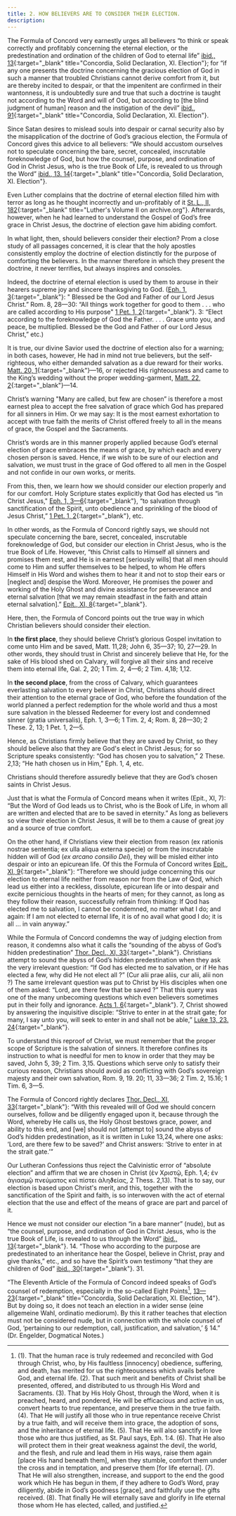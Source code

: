 ```yaml
---
title: 2. HOW BELIEVERS ARE TO CONSIDER THEIR ELECTION.
description: 
---
```


The Formula of Concord very earnestly urges all believers “to think or speak correctly and profitably concerning the eternal election, or the predestination and ordination of the children of God to eternal life” [ibid., 13](https://boc.confident.faith/sd-xi-0013){:target="_blank" title="Concordia, Solid Declaration, XI. Election"}; for “if any one presents the doctrine concerning the gracious election of God in such a manner that troubled Christians cannot derive comfort from it, but are thereby incited to despair, or that the impenitent are confirmed in their wantonness, it is undoubtedly sure and true that such a doctrine is taught not according to the Word and will of Ood, but according to [the blind judgment of human] reason and the instigation of the devil” [ibid., 91](https://boc.confident.faith/sd-xi-0091){:target="_blank" title="Concordia, Solid Declaration, XI. Election"}. 

Since Satan desires to mislead souls into despair or carnal security also by the misapplication of the doctrine of God’s gracious election, the Formula of Concord gives this advice to all believers: “We should accustom ourselves not to speculate concerning the bare, secret, concealed, inscrutable foreknowledge of God, but how the counsel, purpose, and ordination of God in Christ Jesus, who is the true Book of Life, is revealed to us through the Word” [ibid., 13. 14](https://boc.confident.faith/sd-xi-0013){:target="_blank" title="Concordia, Solid Declaration, XI. Election"}. 

Even Luther complains that the doctrine of eternal election filled him with terror as long as he thought incorrectly and un-profitably of it [St. L., II, 182](https://archive.org/details/st-l-02-deep-l-en/page/n113/mode/2up?view=theater){:target="_blank" title="Luther's Volume II on archive.org"}. Afterwards, however, when he had learned to understand the Gospel of God’s free grace in Christ Jesus, the doctrine of election gave him abiding comfort. 

In what light, then, should believers consider their election? Prom a close study of all passages concerned, it is clear that the holy apostles consistently employ the doctrine of election distinctly for the purpose of comforting the believers. In the manner therefore in which they present the doctrine, it never terrifies, but always inspires and consoles. 

Indeed, the doctrine of eternal election is used by them to arouse in their hearers supreme joy and sincere thanksgiving to God. ([Eph. 1, 3](https://biblehub.com/crossref/ephesians/1-3.htm){:target="_blank"}: " Blessed be the God and Father of our Lord Jesus Christ.” Rom. 8, 28—30: “All things work together for good to them . . . who are called according to His purpose" [1 Pet. 1, 2](https://biblehub.com/crossref/1_peter/1-2.htm){:target="_blank"}. 3: “Elect according to the foreknowledge of God the Father. . . . Grace unto you, and peace, be multiplied. Blessed be the God and Father of our Lord Jesus Christ,” etc.) 

It is true, our divine Savior used the doctrine of election also for a warning; in both cases, however, He had in mind not true believers, but the self-righteous, who either demanded salvation as a due reward for their works. [Matt. 20, 1](https://biblehub.com/esv/matthew/20.htm){:target="_blank"}—16, or rejected His righteousness and came to the King’s wedding without the proper wedding-garment, [Matt. 22, 2](https://biblehub.com/esv/matthew/22.htm){:target="_blank"}—14. 

Christ’s warning "Many are called, but few are chosen” is therefore a most earnest plea to accept the free salvation of grace which God has prepared for all sinners in Him. Or we may say: It is the most earnest exhortation to accept with true faith the merits of Christ offered freely to all in the means of grace, the Gospel and the Sacraments. 

Christ’s words are in this manner properly applied because God’s eternal election of grace embraces the means of grace, by which each and every chosen person is saved. Hence, if we wish to be sure of our election and salvation, we must trust in the grace of God offered to all men in the Gospel and not confide in our own works, or merits. 

From this, then, we learn how we should consider our election properly and for our comfort. Holy Scripture states explicitly that God has elected us “in Christ Jesus," [Eph. 1, 3—6](https://biblehub.com/crossref/ephesians/1-3.htm){:target="_blank"}, “to salvation through sanctification of the Spirit, unto obedience and sprinkling of the blood of Jesus Christ,” [1 Pet. 1, 2](https://biblehub.com/crossref/1_peter/1-2.htm){:target="_blank"}, etc. 

In other words, as the Formula of Concord rightly says, we should not speculate concerning the bare, secret, concealed, inscrutable foreknowledge of God, but consider our election in Christ Jesus, who is the true Book of Life. However, “this Christ calls to Himself all sinners and promises them rest, and He is in earnest [seriously wills] that all men should come to Him and suffer themselves to be helped, to whom He offers Himself in His Word and wishes them to hear it and not to stop their ears or [neglect and] despise the Word. Moreover, He promises the power and working of the Holy Ghost and divine assistance for perseverance and eternal salvation [that we may remain steadfast in the faith and attain eternal salvation].” [Epit., XI, 8](https://boc.confident.faith/ep-xi-0008){:target="_blank"}. 

Here, then, the Formula of Concord points out the true way in which Christian believers should consider their election. 

In **the first place**, they should believe Christ’s glorious Gospel invitation to come unto Him and be saved, Matt. 11,28; John 6, 35—37; 10, 27—29. In other words, they should trust in Christ and sincerely believe that He, for the sake of His blood shed on Calvary, will forgive all their sins and receive them into eternal life, Gal. 2, 20; 1 Tim. 2, 4—6; 2 Tim. 4,18; 1,12. 

In **the second place**, from the cross of Calvary, which guarantees everlasting salvation to every believer in Christ, Christians should direct their attention to the eternal grace of God, who before the foundation of the world planned a perfect redemption for the whole world and thus a most sure salvation in the blessed Redeemer for every lost and condemned sinner (gratia universalis), Eph. 1, 3—6; 1 Tim. 2, 4; Rom. 8, 28—30; 2 These. 2, 13; 1 Pet. 1, 2—5. 

Hence, as Christians firmly believe that they are saved by Christ, so they should believe also that they are God's elect in Christ Jesus; for so Scripture speaks consistently: “God has chosen you to salvation,” 2 These. 2,13; “He hath chosen us in Him,” Eph. 1, 4, etc. 

Christians should therefore assuredly believe that they are God’s chosen saints in Christ Jesus. 

Just that is what the Formula of Concord means when it writes (Epit., XI, 7): “But the Word of God leads us to Christ, who is the Book of Life, in whom all are written and elected that are to be saved in eternity.” As long as believers so view their election in Christ Jesus, it will be to them a cause of great joy and a source of true comfort. 

On the other hand, if Christians view their election from reason (ex rationis nostrae sententia; ex ulla aliqua externa specie) or from the inscrutable hidden will of God (_ex arcano consilio Dei_), they will be misled either into despair or into an epicurean life. Of this the Formula of Concord writes [Epit., XI, 9](https://boc.confident.faith/ep-xi-0009){:target="_blank"}: “Therefore we should judge concerning this our election to eternal life neither from reason nor from the Law of Qod, which lead us either into a reckless, dissolute, epicurean life or into despair and excite pernicious thoughts in the hearts of men; for they cannot, as long as they follow their reason, successfully refrain from thinking: If Qod has elected me to salvation, I cannot be condemned, no matter what I do; and again: If I am not elected to eternal life, it is of no avail what good I do; it is all ... in vain anyway.” 

While the Formula of Concord condemns the way of judging election from reason, it condemns also what it calls the “sounding of the abyss of God’s hidden predestination” [Thor. Decl., XI, 33](https://boc.confident.faith/sd-xi-0033){:target="_blank"}. Christians attempt to sound the abyss of God’s hidden predestination when they ask the very irrelevant question: “If God has elected me to salvation, or if He has elected a few, why did He not elect all ?” (Cur alii prae aliis, cur alii, alii non ?) The same irrelevant question was put to Christ by His disciples when one of them asked: “Lord, are there few that be saved ?” That this query was one of the many unbecoming questions which even believers sometimes put in their folly and ignorance. [Acts 1, 6](https://biblehub.com/acts/1-6.htm){:target="_blank"}. 7, Christ showed by answering the inquisitive disciple: “Strive to enter in at the strait gate; for many, I say unto you, will seek to enter in and shall not be able,” [Luke 13, 23. 24](https://biblehub.com/luke/13-23.htm){:target="_blank"}. 

To understand this reproof of Christ, we must remember that the proper scope of Scripture is the salvation of sinners. It therefore confines its instruction to what is needful for men to know in order that they may be saved, John 5, 39; 2 Tim. 3,15. Questions which serve only to satisfy their curious reason, Christians should avoid as conflicting with God’s sovereign majesty and their own salvation, Rom. 9, 19. 20; 11, 33—36; 2 Tim. 2, 15.16; 1 Tim. 6, 3—5. 

The Formula of Concord rightly declares [Thor. Decl., XI, 33](https://boc.confident.faith/sd-xi-0033){:target="_blank"}: “With this revealed will of God we should concern ourselves, follow and be diligently engaged upon it, because through the Word, whereby He calls us, the Holy Ghost bestows grace, power, and ability to this end, and [we] should not [attempt to] sound the abyss of God’s hidden predestination, as it is written in Luke 13,24, where one asks: ‘Lord, are there few to be saved?’ and Christ answers: ‘Strive to enter in at the strait gate.’” 

Our Lutheran Confessions thus reject the Calvinistic error of “absolute election” and affirm that we are chosen in Christ (ἐν Χριστῷ, Eph. 1,4; ἐν ἁγιασμῷ πνεύματος καὶ πίστει ἀληϑείας, 2 Thess. 2,13). That is to say, our election is based upon Christ's merit, and this, together with the sanctification of the Spirit and faith, is so interwoven with the act of eternal election that the use and effect of the means of grace are part and parcel of it. 

Hence we must not consider our election “in a bare manner” (nude), but as “the counsel, purpose, and ordination of God in Christ Jesus, who is the true Book of Life, is revealed to us through the Word” [ibid., 13](https://boc.confident.faith/sd-xi-0013){:target="_blank"}. 14. “Those who according to the purpose are predestinated to an inheritance hear the Gospel, believe in Christ, pray and give thanks,” etc., and so have the Spirit’s own testimony “that they are children of God” [ibid., 30](https://boc.confident.faith/sd-xi-0030){:target="_blank"}. 31. 

“The Eleventh Article of the Formula of Concord indeed speaks of God’s counsel of redemption, especially in the so-called Eight Points[^1], [13—23](https://boc.confident.faith/sd-xi-0014){:target="_blank" title="Concordia, Solid Declaration, XI. Election, 14"}. But by doing so, it does not teach an election in a wider sense (eine allgemeine Wahl, ordinatio mediorum). By this it rather teaches that election must not be considered nude, but in connection with the whole counsel of God, ‘pertaining to our redemption, call, justification, and salvation,’ § 14.” (Dr. Engelder, Dogmatical Notes.) 

[^1]: (1). That the human race is truly redeemed and reconciled with God through Christ, who, by His faultless [innocency] obedience, suffering, and death, has merited for us the righteousness which avails before God, and eternal life.   (2). That such merit and benefits of Christ shall be presented, offered, and distributed to us through His Word and Sacraments.   (3). That by His Holy Ghost, through the Word, when it is preached, heard, and pondered, He will be efficacious and active in us, convert hearts to true repentance, and preserve them in the true faith.   (4). That He will justify all those who in true repentance receive Christ by a true faith, and will receive them into grace, the adoption of sons, and the inheritance of eternal life.   (5). That He will also sanctify in love those who are thus justified, as St. Paul says, Eph. 1:4.   (6). That He also will protect them in their great weakness against the devil, the world, and the flesh, and rule and lead them in His ways, raise them again [place His hand beneath them], when they stumble, comfort them under the cross and in temptation, and preserve them [for life eternal].   (7). That He will also strengthen, increase, and support to the end the good work which He has begun in them, if they adhere to God’s Word, pray diligently, abide in God’s goodness [grace], and faithfully use the gifts received.  (8). That finally He will eternally save and glorify in life eternal those whom He has elected, called, and justified.
